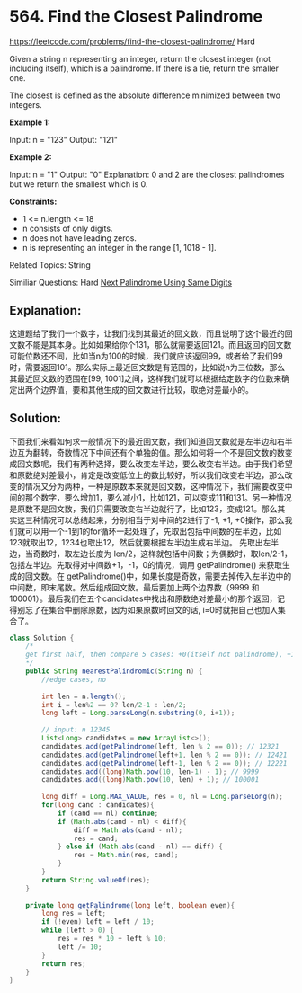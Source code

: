 # 564. Find the Closest Palindrome
<https://leetcode.com/problems/find-the-closest-palindrome/>
Hard

Given a string n representing an integer, return the closest integer (not including itself), which is a palindrome. If there is a tie, return the smaller one.

The closest is defined as the absolute difference minimized between two integers.


**Example 1:**

Input: n = "123"
Output: "121"

**Example 2:**

Input: n = "1"
Output: "0"
Explanation: 0 and 2 are the closest palindromes but we return the smallest which is 0.
 
**Constraints:**

* 1 <= n.length <= 18
* n consists of only digits.
* n does not have leading zeros.
* n is representing an integer in the range [1, 1018 - 1].

Related Topics: String

Similiar Questions: 
Hard [Next Palindrome Using Same Digits](https://leetcode.com/problems/next-palindrome-using-same-digits/)

## Explanation: 
这道题给了我们一个数字，让我们找到其最近的回文数，而且说明了这个最近的回文数不能是其本身。比如如果给你个131，那么就需要返回121。而且返回的回文数可能位数还不同，比如当n为100的时候，我们就应该返回99，或者给了我们99时，需要返回101。那么实际上最近回文数是有范围的，比如说n为三位数，那么其最近回文数的范围在[99, 1001]之间，这样我们就可以根据给定数字的位数来确定出两个边界值，要和其他生成的回文数进行比较，取绝对差最小的。

## Solution: 
下面我们来看如何求一般情况下的最近回文数，我们知道回文数就是左半边和右半边互为翻转，奇数情况下中间还有个单独的值。那么如何将一个不是回文数的数变成回文数呢，我们有两种选择，要么改变左半边，要么改变右半边。由于我们希望和原数绝对差最小，肯定是改变低位上的数比较好，所以我们改变右半边，那么改变的情况又分为两种，一种是原数本来就是回文数，这种情况下，我们需要改变中间的那个数字，要么增加1，要么减小1，比如121，可以变成111和131。另一种情况是原数不是回文数，我们只需要改变右半边就行了，比如123，变成121。那么其实这三种情况可以总结起来，分别相当于对中间的2进行了-1, +1, +0操作，那么我们就可以用一个-1到1的for循环一起处理了，先取出包括中间数的左半边，比如123就取出12，1234也取出12，然后就要根据左半边生成右半边。
先取出左半边，当奇数时，取左边长度为 len/2，这样就包括中间数；为偶数时，取len/2-1，包括左半边。先取得对中间数+1，-1，0的情况，调用 getPalindrome() 来获取生成的回文数。在 getPalindrome()中，如果长度是奇数，需要去掉传入左半边中的中间数，即末尾数。然后组成回文数。最后要加上两个边界数（9999 和 100001）。最后我们在五个candidates中找出和原数绝对差最小的那个返回，记得别忘了在集合中删除原数，因为如果原数时回文的话, i=0时就把自己也加入集合了。


```java
class Solution {
    /*
    get first half, then compare 5 cases: +0(itself not palindrome), +1 / -1 / 9...9 / 10..01 (itself palindrome)
    */
    public String nearestPalindromic(String n) {
        //edge cases, no
        
        int len = n.length();
        int i = len%2 == 0? len/2-1 : len/2;
        long left = Long.parseLong(n.substring(0, i+1));
        
        // input: n 12345
        List<Long> candidates = new ArrayList<>();
        candidates.add(getPalindrome(left, len % 2 == 0)); // 12321
        candidates.add(getPalindrome(left+1, len % 2 == 0)); // 12421
        candidates.add(getPalindrome(left-1, len % 2 == 0)); // 12221
        candidates.add((long)Math.pow(10, len-1) - 1); // 9999
        candidates.add((long)Math.pow(10, len) + 1); // 100001
        
        long diff = Long.MAX_VALUE, res = 0, nl = Long.parseLong(n);
        for(long cand : candidates){
            if (cand == nl) continue;
            if (Math.abs(cand - nl) < diff){
                diff = Math.abs(cand - nl);
                res = cand;
            } else if (Math.abs(cand - nl) == diff) {
                res = Math.min(res, cand);
            }
        }
        return String.valueOf(res);
    }
    
    private long getPalindrome(long left, boolean even){
        long res = left;
        if (!even) left = left / 10;
        while (left > 0) {
            res = res * 10 + left % 10;
            left /= 10;
        }
        return res;
    }
}
```